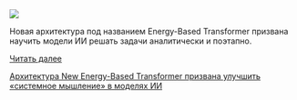 <!--2025-07-12 13:23:13-->
<div class="yb">
  <div class="rss habr"><img src="https://habrastorage.org/getpro/habr/upload_files/815/fbe/12d/815fbe12d6c4cd8f7278b9d5955b2f88.png" /><p>Новая архитектура под названием Energy-Based Transformer призвана научить модели ИИ решать задачи аналитически и поэтапно.</p> <a href="https://habr.com/ru/articles/927142/#habracut">Читать далее</a> <p class="titl"><a href="https://habr.com/ru/companies/bothub/news/927142/?utm_source=habrahabr&utm_medium=rss&utm_campaign=927142">Архитектура New Energy-Based Transformer призвана улучшить «системное мышление» в моделях ИИ</a></p></div>
</div>
